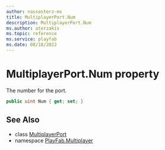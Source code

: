 ```yaml
---
author: nassosterz-ms
title: MultiplayerPort.Num
description: MultiplayerPort.Num
ms.author: aterzakis
ms.topic: reference
ms.service: playfab
ms.date: 08/18/2022
---
```


# MultiplayerPort.Num property

The number for the port.

```csharp
public uint Num { get; set; }
```

## See Also

* class [MultiplayerPort](../MultiplayerPort.md)
* namespace [PlayFab.Multiplayer](../../PlayFabMultiplayerSDK.md)

